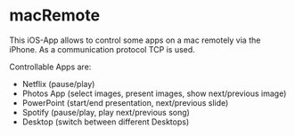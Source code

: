 # macRemote
This iOS-App allows to control some apps on a mac remotely via the iPhone. As a communication protocol TCP is used. 

Controllable Apps are: 
* Netflix (pause/play)
* Photos App (select images, present images, show next/previous image)
* PowerPoint (start/end presentation, next/previous slide)
* Spotify (pause/play, play next/previous song)
* Desktop (switch between different Desktops)
